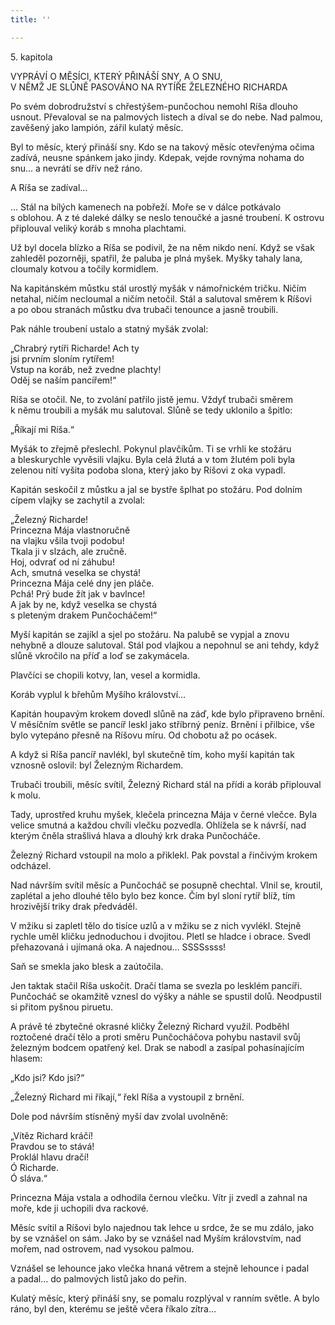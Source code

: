 ```yaml
---
title: ''

---
```


5. kapitola

VYPRÁVÍ O MĚSÍCI, KTERÝ PŘINÁŠÍ SNY, A O SNU,  
V NĚMŽ JE SLŮNĚ PASOVÁNO NA RYTÍŘE ŽELEZNÉHO RICHARDA

Po svém dobrodružství s chřestýšem-punčochou nemohl Ríša dlouho usnout. Převaloval se na palmových listech a díval se do nebe. Nad palmou, zavěšený jako lampión, zářil kulatý měsíc.

Byl to měsíc, který přináší sny. Kdo se na takový měsíc otevřenýma očima zadívá, neusne spánkem jako jindy. Kdepak, vejde rovnýma nohama do snu… a nevrátí se dřív než ráno.

A Ríša se zadíval…

… Stál na bílých kamenech na pobřeží. Moře se v dálce potkávalo s oblohou. A z té daleké dálky se neslo tenoučké a jasné troubení. K ostrovu připlouval veliký koráb s mnoha plachtami.

Už byl docela blízko a Ríša se podivil, že na něm nikdo není. Když se však zahleděl pozorněji, spatřil, že paluba je plná myšek. Myšky tahaly lana, cloumaly kotvou a točily kormidlem.

Na kapitánském můstku stál urostlý myšák v námořnickém tričku. Ničím netahal, ničím necloumal a ničím netočil. Stál a salutoval směrem k Ríšovi a po obou stranách můstku dva trubači tenounce a jasně troubili.

Pak náhle troubení ustalo a statný myšák zvolal:

„Chrabrý rytíři Richarde! Ach ty  
jsi prvním sloním rytířem!  
Vstup na koráb, než zvedne plachty!  
Oděj se naším pancířem!“

Ríša se otočil. Ne, to zvolání patřilo jistě jemu. Vždyť trubači směrem k němu troubili a myšák mu salutoval. Slůně se tedy uklo­nilo a špitlo:

„Říkají mi Ríša.“

Myšák to zřejmě přeslechl. Pokynul plavčíkům. Ti se vrhli ke stožáru a bleskurychle vyvěsili vlajku. Byla celá žlutá a v tom žlutém poli byla zelenou nití vyšita podoba slona, který jako by Ríšovi z oka vypadl.

Kapitán seskočil z můstku a jal se bystře šplhat po stožáru. Pod dolním cípem vlajky se zachytil a zvolal:

„Železný Richarde!  
Princezna Mája vlastnoručně  
na vlajku všila tvoji podobu!  
Tkala ji v slzách, ale zručně.  
Hoj, odvrať od ní záhubu!  
Ach, smutná veselka se chystá!  
Princezna Mája celé dny jen pláče.  
Pchá! Prý bude žít jak v bavlnce!  
A jak by ne, když veselka se chystá  
s pleteným drakem Punčocháčem!“

Myší kapitán se zajíkl a sjel po stožáru. Na palubě se vypjal a znovu nehybně a dlouze salutoval. Stál pod vlajkou a nepohnul se ani tehdy, když slůně vkročilo na příď a loď se zakymácela.

Plavčíci se chopili kotvy, lan, vesel a kormidla.

Koráb vyplul k břehům Myšího království…

Kapitán houpavým krokem dovedl slůně na záď, kde bylo připraveno brnění. V měsíčním světle se pancíř leskl jako stříbrný peníz. Brnění i přilbice, vše bylo vytepáno přesně na Ríšovu míru. Od chobotu až po ocásek.

A když si Ríša pancíř navlékl, byl skutečně tím, koho myší kapitán tak vznosně oslovil: byl Železným Richardem.

Trubači troubili, měsíc svítil, Železný Richard stál na přídi a koráb připlouval k molu.

Tady, uprostřed kruhu myšek, klečela princezna Mája v černé vlečce. Byla velice smutná a každou chvíli vlečku pozvedla. Ohlížela se k návrší, nad kterým čněla strašlivá hlava a dlouhý krk draka Punčocháče.

Železný Richard vstoupil na molo a přiklekl. Pak povstal a řinčivým krokem odcházel.

Nad návrším svítil měsíc a Punčocháč se posupně chechtal. Vlnil se, kroutil, zaplétal a jeho dlouhé tělo bylo bez konce. Čím byl sloní rytíř blíž, tím hrozivější triky drak předváděl.

V mžiku si zapletl tělo do tisíce uzlů a v mžiku se z nich vyvlékl. Stejně rychle uměl kličku jednoduchou i dvojitou. Pletl se hladce i obrace. Svedl přehazovaná i ujímaná oka. A najednou… SSSSssss!

Saň se smekla jako blesk a zaútočila.

Jen taktak stačil Ríša uskočit. Dračí tlama se svezla po lesklém pancíři. Punčocháč se okamžitě vznesl do výšky a náhle se spustil dolů. Neodpustil si přitom pyšnou piruetu.

A právě té zbytečné okrasné kličky Železný Richard využil. Podběhl roztočené dračí tělo a proti směru Punčocháčova pohybu nastavil svůj železným bodcem opatřený kel. Drak se nabodl a zasípal pohasínajícím hlasem:

„Kdo jsi? Kdo jsi?“

„Železný Richard mi říkají,“ řekl Ríša a vystoupil z brnění.

Dole pod návrším stísněný myší dav zvolal uvolněně:

„Vítěz Richard kráčí!  
Pravdou se to stává!  
Proklál hlavu dračí!  
Ó Richarde.  
Ó sláva.“

Princezna Mája vstala a odhodila černou vlečku. Vítr ji zvedl a zahnal na moře, kde ji uchopili dva rackové.

Měsíc svítil a Ríšovi bylo najednou tak lehce u srdce, že se mu zdálo, jako by se vznášel on sám. Jako by se vznášel nad Myším královstvím, nad mořem, nad ostrovem, nad vysokou palmou.

Vznášel se lehounce jako vlečka hnaná větrem a stejně lehounce i padal a padal… do palmových listů jako do peřin.

Kulatý měsíc, který přináší sny, se pomalu rozplýval v ranním světle. A bylo ráno, byl den, kterému se ještě včera říkalo zítra…
